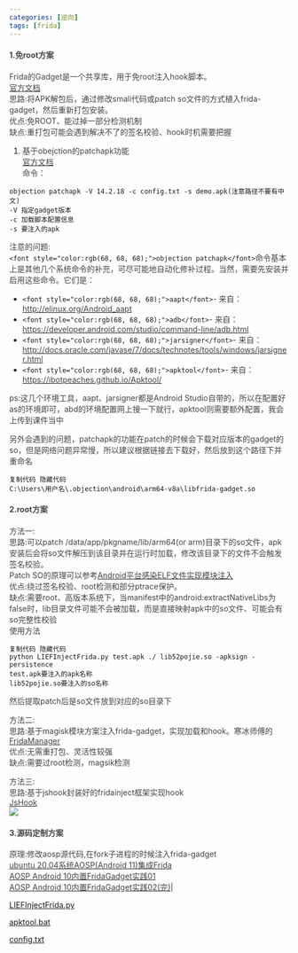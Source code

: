 ```yaml
---
categories: [逆向]
tags: [frida]
---
```

#### <font style="color:rgb(68, 68, 68);">1.免root方案</font>
<font style="color:rgb(68, 68, 68);">Frida的Gadget是一个共享库，用于免root注入hook脚本。  
</font>[<font style="color:rgb(68, 68, 68);">官方文档</font>](https://frida.re/docs/gadget/#/)<font style="color:rgb(68, 68, 68);">  
</font><font style="color:rgb(68, 68, 68);">思路:将APK解包后，通过修改smali代码或patch so文件的方式植入frida-gadget，然后重新打包安装。  
</font><font style="color:rgb(68, 68, 68);">优点:免ROOT、能过掉一部分检测机制  
</font><font style="color:rgb(68, 68, 68);">缺点:重打包可能会遇到解决不了的签名校验、hook时机需要把握</font>

1. <font style="color:rgb(68, 68, 68);">基于obejction的patchapk功能  
</font>[<font style="color:rgb(68, 68, 68);">官方文档</font>](https://github.com/sensepost/objection/wiki/Patching-Android-Applications)<font style="color:rgb(68, 68, 68);">  
</font><font style="color:rgb(68, 68, 68);">命令：</font>

```plain
objection patchapk -V 14.2.18 -c config.txt -s demo.apk(注意路径不要有中文)
-V 指定gadget版本
-c 加载脚本配置信息
-s 要注入的apk
```

<font style="color:rgb(68, 68, 68);">注意的问题:  
</font>`<font style="color:rgb(68, 68, 68);">objection patchapk</font>`<font style="color:rgb(68, 68, 68);">命令基本上是其他几个系统命令的补充，可尽可能地自动化修补过程。当然，需要先安装并启用这些命令。它们是：</font>

+ `<font style="color:rgb(68, 68, 68);">aapt</font>`<font style="color:rgb(68, 68, 68);">- 来自：</font>[<font style="color:rgb(68, 68, 68);">http://elinux.org/Android_aapt</font>](http://elinux.org/Android_aapt)
+ `<font style="color:rgb(68, 68, 68);">adb</font>`<font style="color:rgb(68, 68, 68);">- 来自：</font>[<font style="color:rgb(68, 68, 68);">https://developer.android.com/studio/command-line/adb.html</font>](https://developer.android.com/studio/command-line/adb.html)
+ `<font style="color:rgb(68, 68, 68);">jarsigner</font>`<font style="color:rgb(68, 68, 68);">- 来自：</font>[<font style="color:rgb(68, 68, 68);">http://docs.oracle.com/javase/7/docs/technotes/tools/windows/jarsigner.html</font>](http://docs.oracle.com/javase/7/docs/technotes/tools/windows/jarsigner.html)
+ `<font style="color:rgb(68, 68, 68);">apktool</font>`<font style="color:rgb(68, 68, 68);">- 来自：</font>[<font style="color:rgb(68, 68, 68);">https://ibotpeaches.github.io/Apktool/</font>](https://ibotpeaches.github.io/Apktool/)

<font style="color:rgb(68, 68, 68);">ps:这几个环境工具，aapt、jarsigner都是Android Studio自带的，所以在配置好as的环境即可，abd的环境配置网上搜一下就行，apktool则需要额外配置，我会上传到课件当中</font>

<font style="color:rgb(68, 68, 68);">另外会遇到的问题，patchapk的功能在patch的时候会下载对应版本的gadget的so，但是网络问题异常慢，所以建议根据链接去下载好，然后放到这个路径下并重命名</font>

```plain
复制代码 隐藏代码
C:\Users\用户名\.objection\android\arm64-v8a\libfrida-gadget.so
```

#### <font style="color:rgb(68, 68, 68);">2.root方案</font>
<font style="color:rgb(68, 68, 68);">方法一:  
</font><font style="color:rgb(68, 68, 68);">思路:可以patch /data/app/pkgname/lib/arm64(or arm)目录下的so文件，apk安装后会将so文件解压到该目录并在运行时加载，修改该目录下的文件不会触发签名校验。  
</font><font style="color:rgb(68, 68, 68);">Patch SO的原理可以参考</font>[<font style="color:rgb(68, 68, 68);">Android平台感染ELF文件实现模块注入</font>](https://gslab.qq.com/portal.php?mod=view&aid=163)<font style="color:rgb(68, 68, 68);">  
</font><font style="color:rgb(68, 68, 68);">优点:绕过签名校验、root检测和部分ptrace保护。  
</font><font style="color:rgb(68, 68, 68);">缺点:需要root、高版本系统下，当manifest中的android:extractNativeLibs为false时，lib目录文件可能不会被加载，而是直接映射apk中的so文件、可能会有so完整性校验  
</font><font style="color:rgb(68, 68, 68);">使用方法</font>

```plain
复制代码 隐藏代码
python LIEFInjectFrida.py test.apk ./ lib52pojie.so -apksign -persistence
test.apk要注入的apk名称
lib52pojie.so要注入的so名称
```

<font style="color:rgb(68, 68, 68);">然后提取patch后是so文件放到对应的so目录下</font>

<font style="color:rgb(68, 68, 68);">方法二:  
</font><font style="color:rgb(68, 68, 68);">思路:基于magisk模块方案注入frida-gadget，实现加载和hook。寒冰师傅的</font>[<font style="color:rgb(68, 68, 68);">FridaManager</font>](https://github.com/hanbinglengyue/FridaManager)<font style="color:rgb(68, 68, 68);">  
</font><font style="color:rgb(68, 68, 68);">优点:无需重打包、灵活性较强  
</font><font style="color:rgb(68, 68, 68);">缺点:需要过root检测，magsik检测</font>

<font style="color:rgb(68, 68, 68);">方法三:  
</font><font style="color:rgb(68, 68, 68);">思路:基于jshook封装好的fridainject框架实现hook  
</font>[<font style="color:rgb(68, 68, 68);">JsHook</font>](https://github.com/Xposed-Modules-Repo/me.jsonet.jshook)<font style="color:rgb(68, 68, 68);">  
</font>![](https://cdn.nlark.com/yuque/0/2024/png/38873034/1733394666559-7127daf1-b960-4993-a479-de0b1bab2286.png)

#### <font style="color:rgb(68, 68, 68);">3.源码定制方案</font>
<font style="color:rgb(68, 68, 68);">原理:修改aosp源代码,在fork子进程的时候注入frida-gadget  
</font>[<font style="color:rgb(68, 68, 68);">ubuntu 20.04系统AOSP(Android 11)集成Frida</font>](https://www.mobibrw.com/2021/28588#/)<font style="color:rgb(68, 68, 68);">  
</font>[<font style="color:rgb(68, 68, 68);">AOSP Android 10内置FridaGadget实践01</font>](https://www.52pojie.cn/thread-1740214-1-1.html#/)<font style="color:rgb(68, 68, 68);">  
</font>[<font style="color:rgb(68, 68, 68);">AOSP Android 10内置FridaGadget实践02(完)</font>](https://www.52pojie.cn/thread-1748101-1-1.html)<font style="color:rgb(68, 68, 68);">|</font>

<font style="color:rgb(68, 68, 68);"></font>

[LIEFInjectFrida.py](https://www.yuque.com/attachments/yuque/0/2024/py/38873034/1733396077544-9202a6b6-7760-4a1e-8e66-409cc05ed281.py)

[apktool.bat](https://www.yuque.com/attachments/yuque/0/2024/bat/38873034/1733396077532-100795ca-4cbd-4d54-a7c5-c77f3f01b85e.bat)

[config.txt](https://www.yuque.com/attachments/yuque/0/2024/txt/38873034/1733396077541-4ee30f5e-8146-4c13-96a2-d9b21c0648af.txt)

<font style="color:rgb(68, 68, 68);"></font>

